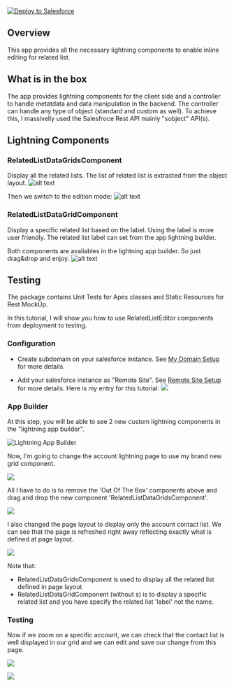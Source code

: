 <a href="https://githubsfdeploy.herokuapp.com?owner=hicham-elmansouri/&repo=SFRelatedListEditor">
  <img alt="Deploy to Salesforce"
       src="https://raw.githubusercontent.com/afawcett/githubsfdeploy/master/src/main/webapp/resources/img/deploy.png">
</a>

## Overview

This app provides all the necessary lightning components to enable inline editing for related list.

## What is in the box

The app provides lightning components for the client side and a controller to handle metatdata and data manipulation in the backend.
The controller can handle any type of object (standard and custom as well). To achieve this, I massivelly used the Salesfroce Rest API mainly "sobject" API(s). 

## Lightning Components

### RelatedListDataGridsComponent

Display all the related lists. The list of related list is extracted from the object layout.
![alt text](https://cloud.githubusercontent.com/assets/7535971/20064242/4b87cb60-a50a-11e6-9f93-425d2ab6e065.PNG "Related Lists in read mode")

Then we switch to the edition mode:
![alt text](https://cloud.githubusercontent.com/assets/7535971/20064243/4b8a0ce0-a50a-11e6-8adb-a7f21a5e819e.PNG "Related Lists in write mode")

### RelatedListDataGridComponent

Display a specific related list based on the label. Using the label is more user friendly. 
The related list label can set from the app lightning builder.

Both components are availables in the lightning app builder. So just drag&drop and enjoy.
![alt text](https://cloud.githubusercontent.com/assets/7535971/20064241/4b8711d4-a50a-11e6-93a2-adbd40a93979.PNG "App Builder")

## Testing

The package contains Unit Tests for Apex classes and Static Resources for Rest MockUp.

In this tutorial, I will show you how to use RelatedListEditor components from deployment to testing.

### Configuration
* Create subdomain on your salesforce instance. See [My Domain Setup](https://help.salesforce.com/articleView?id=domain_name_overview.htm&language=en_US&type=0) for more details.

* Add your salesforce instance as "Remote Site". See [Remote Site Setup](https://help.salesforce.com/articleView?id=configuring_remoteproxy.htm&type=0&language=en_US&release=206.8) for more details.
Here is my entry for this tutorial:
![](https://cloud.githubusercontent.com/assets/7535971/22865451/3d4ae65c-f165-11e6-9686-b6ac20d43511.png)
 
### App Builder
At this step, you will be able to see 2 new custom lightning components in the "lightning app builder". 

![Lightning App Builder](https://cloud.githubusercontent.com/assets/7535971/22865386/59da45da-f163-11e6-94fc-9d2f68875dca.png)

Now, I'm going to change the account lightning page to use my brand new grid component. 

![](https://cloud.githubusercontent.com/assets/7535971/22865399/d168b960-f163-11e6-9158-b8e016bfd3d7.png)

All I have to do is to remove the 'Out Of The Box' components above and drag and drop the new component 'RelatedListDataGridsComponent'. 

![](https://cloud.githubusercontent.com/assets/7535971/22865469/b195282e-f165-11e6-9703-a42d3bd5fef9.png)

I also changed the page layout to display only the account contact list. We can see that the page is refreshed right away reflecting exactly what is defined at page layout.

![](https://cloud.githubusercontent.com/assets/7535971/22865535/79978a60-f166-11e6-9ce2-92470d7e645e.png)

Note that:
* RelatedListDataGridsComponent is used to display all the related list defined in page layout
* RelatedListDataGridComponent (without s) is to display a specific related list and you have specify the related list 'label' not the name.

### Testing
Now if we zoom on a specific account, we can check that the contact list is well displayed in our grid and we can edit and save our change from this page.  

![](https://cloud.githubusercontent.com/assets/7535971/22865560/f6e39892-f166-11e6-8b34-5beac7e4bdea.png)

![](https://cloud.githubusercontent.com/assets/7535971/22865582/a13617ca-f167-11e6-9919-926ee8c8f4d6.png)


